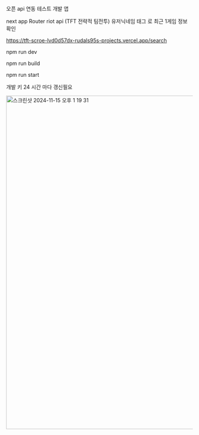 오픈 api 연동 테스트 개발 앱

next app Router 
riot api (TFT 전략적 팀전투) 
유저닉네임 태그 로 최근 1게임 정보 확인

https://tft-scroe-lvd0d57dx-rudals95s-projects.vercel.app/search

npm run dev

npm run build

npm run start


개발 키 24 시간 마다 갱신필요 

<img width="903" alt="스크린샷 2024-11-15 오후 1 19 31" src="https://github.com/user-attachments/assets/1324923d-923a-4351-b0e8-7121dcbdff82">

